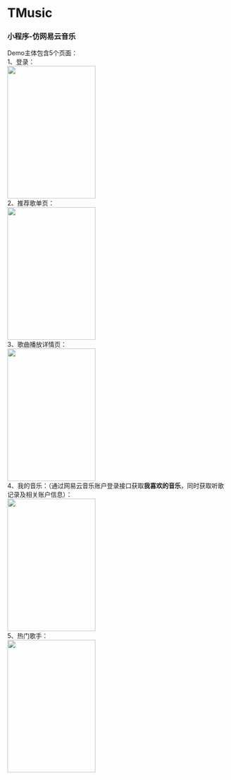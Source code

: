 # TMusic
### 小程序-仿网易云音乐
Demo主体包含5个页面：<br/>
1、登录：<br/>
<img width="200" height="300" src="https://github.com/FerrisYufuWang/TMusic/blob/master/images/login.PNG" />
<br/> 
2、推荐歌单页：<br/>
<img width="200" height="300" src="https://github.com/FerrisYufuWang/TMusic/blob/master/images/recommend.PNG" />
<br/> 
3、歌曲播放详情页：<br/>
<img width="200" height="300" src="https://github.com/FerrisYufuWang/TMusic/blob/master/images/song.PNG" />
<br/> 
4、我的音乐：（通过网易云音乐账户登录接口获取**我喜欢的音乐**，同时获取听歌记录及相关账户信息）：<br/>
<img width="200" height="300" src="https://github.com/FerrisYufuWang/TMusic/blob/master/images/personal.PNG" />
<br/> 
5、热门歌手：<br/>
<img width="200" height="300" src="https://github.com/FerrisYufuWang/TMusic/blob/master/images/singer.PNG" />

